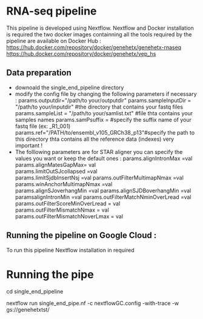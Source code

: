 # RNA-seq pipeline 
This pipeline is developed using Nextflow.
Nextflow and Docker installation is required 
the two docker images containning all the tools required by the pipeline are available on Docker Hub :
https://hub.docker.com/repository/docker/genehetx/genehetx-rnaseq
https://hub.docker.com/repository/docker/genehetx/vep_hs

## Data preparation 
* downoald the single_end_pipeline directory 
* modify the config file by changing the following parameters if necessary :
params.outputdir="/path/to your/outputdir"
params.sampleInputDir = "/path/to your/inputdir" #the directory that contains your fastq files 
params.sampleList = "/path/to your/samlist.txt" #file thta contains your samples names 
params.samPsuffix = #specify the suffix name of your fastq file (ex: _R1_001)
params.ref="/PATH/to/ensembl_v105_GRCh38_p13"#specify the path to this directory thta contains all the reference data (indexes) very important !
* The folllowing parameters are for STAR aligner you can specify the values you want or keep the default ones :
params.alignIntronMax =val 
params.alignMatesGapMax= val  
params.limitOutSJcollapsed =val  
params.limitSjdbInsertNsj =val
params.outFilterMultimapNmax =val 
params.winAnchorMultimapNmax =val  
params.alignSJoverhangMin =val 
params.alignSJDBoverhangMin =val  
paramsalignIntronMin =val 
params.outFilterMatchNminOverLread =val 
params.outFilterScoreMinOverLread = val 
params.outFilterMismatchNmax = val  
params.outFilterMismatchNoverLmax = val  


## Running the pipeline on Google Cloud :

To run this pipeline Nextflow installation in required 

# Running the pipe 

cd single_end_pipeline

nextflow run single_end_pipe.nf -c nextflowGC.config -with-trace  -w gs://genehetxtst/<dirName>


